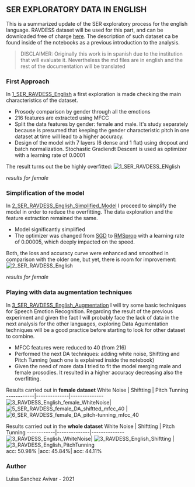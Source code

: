 ## **SER EXPLORATORY DATA IN ENGLISH**
This is a summarized update of the SER exploratory process for the english language. RAVDESS dataset will be used for this part, and can be downloaded free of charge [here](https://zenodo.org/record/1188976.).
The description of such dataset ca be found inside of the notebooks as a previous introduction to the analysis.
> DISCLAIMER: Originally this work is in spanish due to the institution that will evaluate it. Nevertheless the md files are in english and the rest of the documentation will be translated

### First Approach
In [1_SER_RAVDESS_English](https://github.com/Luisa13/SpeechEmotionRecognition/blob/master/notebooks/English/1_SER_RAVDESS_English.ipynb) a first exploration is made checking the main characteristics of the dataset.
* Prosody comparison  by gender through all the emotions
* 216 features are extracted using MFCC
* Split the data features by gender: female and male. It's study separately because is presumed that keeping the gender characteristic pitch in one dataset at time will lead to a higher accuracy.
* Design of the model with 7 layers (6 dense and 1 flat) using dropout and batch normalization. Stochastic Gradiendt Descent is used as optimizer with a learning rate of 0.0001

The result turns out the be highly overfitted:
![1_SER_RAVDESS_ENglish](https://user-images.githubusercontent.com/3811449/114689964-8cae3300-9d16-11eb-9131-f90426f3bbb7.png)

_results for female_


### Simplification of the model
In [2_SER_RAVDESS_English_Simplified_Model](https://github.com/Luisa13/SpeechEmotionRecognition/blob/master/notebooks/English/2_SER_RAVDESS_English_Simplified_Model.ipynb)
I proceed to simplify the model in order to reduce the overfitting. The data exploration and the feature extraction remained the same.
* Model significantly simplified
* The optimizer was changed from [SGD](https://keras.io/api/optimizers/sgd/) to [RMSprop](https://keras.io/api/optimizers/rmsprop/) with a learning rate of 0.00005, which deeply impacted on the speed.

Both, the loss and accuracy curve were enhanced and smoothed in comparison with the older one, but yet, there is room for improvement:
![2_SER_RAVDESS_English](https://user-images.githubusercontent.com/3811449/114691675-37732100-9d18-11eb-9a10-43192c0fd6ab.png)

_results for female_

### Playing with data augmentation techniques
In [3_SER_RAVDESS_English_Augmentation](https://github.com/Luisa13/SpeechEmotionRecognition/blob/master/notebooks/English/3_SER_RAVDESS_English_Augmentation.ipynb) I will try some basic techniques for Speech Emotion Recognition. 
Regarding the result of the previous experiment and given the fact I will probably face the lack of data in the next analysis for the other languages, exploring Data Agumentation techniques will be a good practice before starting to look for other dataset to combine.

* MFCC features were reduced to 40 (from 216)
* Performed the next DA techniques: adding white noise, Shiftting and Pitch Tunning (each one is explained inside the notebook)
* Given the need of more data I tried to fit the model merging male and female prosodies. It resulted in a higher accuracy decreasing also the overfitting.

Results carried out in **female dataset**
White Noise | Shiftting | Pitch Tunning 
------------|--------------|--------------
![3_RAVDESS_English_female_WhiteNoise](https://user-images.githubusercontent.com/3811449/114694990-663ec680-9d1b-11eb-82f5-81a9f7b7dfe0.png)|![5_SER_RAVDESS_female_DA_shiftted_mfcc_40](https://user-images.githubusercontent.com/3811449/114697830-a94e6900-9d1e-11eb-9275-ef10cc6d96c6.png) | ![6_SER_RAVDESS_female_DA_pitch-tunning_mfcc_40](https://user-images.githubusercontent.com/3811449/114697846-ad7a8680-9d1e-11eb-982d-ee58bd9ab972.png)


Results carried out in the **whole dataset**
White Noise | Shiftting | Pitch Tunning 
------------|--------------|--------------
![3_RAVDESS_English_WhiteNoise](https://user-images.githubusercontent.com/3811449/114696222-b9654900-9d1c-11eb-8a9e-4098b9cc480a.png)| ![3_RAVDESS_English_Shiftting](https://user-images.githubusercontent.com/3811449/114695117-88d0df80-9d1b-11eb-9135-0797c622edea.png) |![3_RAVDESS_English_PitchTunning](https://user-images.githubusercontent.com/3811449/114695024-6e970180-9d1b-11eb-8260-57d4c55e00c1.png)  
acc: 50.98% |acc: 45.84%| acc: 44.11%







### Author
Luisa Sanchez Avivar - 2021
